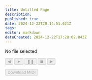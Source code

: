 ```yaml
---
title: Untitled Page
description: 
published: true
date: 2024-12-22T20:14:51.621Z
tags: 
editor: markdown
dateCreated: 2024-12-22T17:28:02.843Z
---
```


<div class="player">
  <p id="filename">No file selected</p>

  <div class="controls">
    <button id="prev" disabled>&#9664;</button>
    <button id="play" disabled>&#9658;</button>
    <button id="pause" disabled>&#10074;&#10074;</button>
    <button id="stop" disabled>&#9724;</button>
    <button id="next" disabled>&#9654;</button>
  </div>

  <button id="download" class="file-label" disabled>Download MIDI</button>
</div>